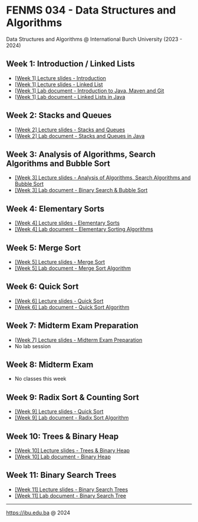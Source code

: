 # FENMS 034 - Data Structures and Algorithms
Data Structures and Algorithms @ International Burch University (2023 - 2024)

## Week 1: Introduction / Linked Lists
- [[Week 1] Lecture slides - Introduction](https://docs.google.com/presentation/d/1Q7GcqdhCBJ9IIG2xKSpqbVzEZYiT6k8XhzCK16YjV2w/edit?usp=sharing)
- [[Week 1] Lecture slides - Linked List](https://docs.google.com/presentation/d/1Wtd_L85gbWLbHLj6T4l689rL2DYuNXy2nGu0RgWPLBk/edit?usp=sharing)
- [[Week 1] Lab document - Introduction to Java, Maven and Git](https://docs.google.com/document/d/171yWaYxAzLqxmwKGs4TTIGy7P66LJL1BR-RkYWdpBKA/edit?usp=sharing)
- [[Week 1] Lab document - Linked Lists in Java](https://docs.google.com/document/d/1w7H8DCt1TTd3QCVGKmxT58OdUvhXTWXTxNmf0efjOs0/edit?usp=sharing)

## Week 2: Stacks and Queues
- [[Week 2] Lecture slides - Stacks and Queues](https://docs.google.com/presentation/d/1ZDKFIHJ9uABDHLKJ9TS7P4HkKce3MYrg7BlEnGyVRTA/edit?usp=sharing)
- [[Week 2] Lab document - Stacks and Queues in Java](https://docs.google.com/document/d/1hp9c4lyW9lU6NOlCiXlhmFp8eHXJGEosWkhugy8FFG0/edit?usp=sharing)

## Week 3: Analysis of Algorithms, Search Algorithms and Bubble Sort
- [[Week 3] Lecture slides - Analysis of Algorithms, Search Algorithms and Bubble Sort](https://docs.google.com/presentation/d/1Chyl4LtMjTT4BxeQ5-FBZ6X5_8t4h16NLtRUvfEK9Yw/edit?usp=sharing)
- [[Week 3] Lab document - Binary Search & Bubble Sort](https://docs.google.com/document/d/1m5YqHrpP7rhOnRmZxkMIQC_1mWI_V5mZG-qyyosC0r8/edit?usp=sharing)

## Week 4: Elementary Sorts
- [[Week 4] Lecture slides - Elementary Sorts](https://docs.google.com/presentation/d/1jjZ57TAnWrnBizlZNSCMknMRwieOp4bGW92-6gHXGTI/edit?usp=sharing)
- [[Week 4] Lab document - Elementary Sorting Algorithms](https://docs.google.com/document/d/1ddiiK8B8XxhZMCb83P9qEtleG9d85puyJXRNptxshs8/edit?usp=sharing)

## Week 5: Merge Sort
- [[Week 5] Lecture slides - Merge Sort](https://docs.google.com/presentation/d/1v_zeIS-3-d3slnf6yqn0ngmmIM3uevVhKjTlaoXLtdc/edit?usp=sharing)
- [[Week 5] Lab document - Merge Sort Algorithm](https://docs.google.com/document/d/1rqb7Xm2f77Hc5PFyjktFAE1ad8GSfXURjxzs7IKkars/edit?usp=sharing)

## Week 6: Quick Sort
- [[Week 6] Lecture slides - Quick Sort](https://docs.google.com/presentation/d/1-KjsXHAEROuEMd1wKWTNzsBre1gnU5TNgeGkhkJu8Mw/edit?usp=sharing)
- [[Week 6] Lab document - Quick Sort Algorithm](https://docs.google.com/document/d/1j2Xg9d9Cv4eQwsS8r8Wo_upMvklEb_5ZPKNSX52RbRg/edit?usp=sharing)

## Week 7: Midterm Exam Preparation
- [[Week 7] Lecture slides - Midterm Exam Preparation](https://docs.google.com/presentation/d/1P8ShIcGcFKQCE9xdj_ntjkMlsjnfBlgIbhFoaDgqwE8/edit?usp=sharing)
- No lab session

## Week 8: Midterm Exam
- No classes this week

## Week 9: Radix Sort & Counting Sort
- [[Week 9] Lecture slides - Quick Sort](https://docs.google.com/presentation/d/10R-XawwHHeSlJjd8zJGPf9auw8huottG5DQE6jVRm9g/edit?usp=sharing)
- [[Week 9] Lab document - Radix Sort Algorithm](https://docs.google.com/document/d/16PnZTafJMEfCJgDZl_3IACbcgLPdg6RbHvTh_8KdYpw/edit?usp=sharing)

## Week 10: Trees & Binary Heap
- [[Week 10] Lecture slides - Trees & Binary Heap](https://docs.google.com/presentation/d/1kSn8i1bV-3cqV5PUdWuK5WZQLCufQDrcqljBvnWq8To/edit?usp=sharing)
- [[Week 10] Lab document - Binary Heap](https://docs.google.com/document/d/1SNlavntYfNGGK0c-c-hq1yeWHcCKJoA32k_Mifq97OQ/edit?usp=sharing)

## Week 11: Binary Search Trees
- [[Week 11] Lecture slides - Binary Search Trees](https://docs.google.com/presentation/d/1Owdx_Uiv6qtc2GPdSWbVd-JJGXm_BJckJbo3sTNmEwc/edit?usp=sharing)
- [[Week 11] Lab document - Binary Search Tree](https://docs.google.com/document/d/1Y0MAhqW0YRtdpPXR0ZP2POXXuRMC4LEJZHB6InYuIok/edit?usp=sharing)

---
https://ibu.edu.ba @ 2024